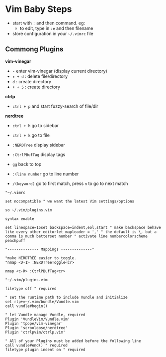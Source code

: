 # Vim Baby Steps
- start with `:` and then command. eg:
  - to edit, type in `:e` and then filename
- store configuration in your `~/.vimrc` file

## Commong Plugins
**vim-vinegar** 
- `-` enter vim-vinegar (display current directory)
- `⬆ + d` : delete file/directory
- `d` : create directory
- `⬆ + 5` : create directory

**ctrlp**
- `ctrl + p` and start fuzzy-search of file/dir

**nerdtree**
- `ctrl + h` go to sidebar
- `ctrl + k` go to file
- `:NERDTree` display sidebar
- `:CtrlPBufTag` display tags


- `gg` back to top
- `:(line number` go to line number
- `/(keyword)` go to first match, press `n` to go to next match



```
"~/.vimrc

set nocompatible " we want the latest Vim settings/options

so ~/.vim/plugins.vim

syntax enable

set linespace=15set backspace=indent,eol,start " make backspace behave like every other editorlet mapleader = ',' " the default is \, but a comma is much betterset number " activate line numbercolorscheme peachpuff

"-------------- Mappings --------------"

"make NERDTREE easier to toggle.
"nmap <D-1> :NERDTreeToggle<cr>

nmap <c-R> :CtrlPBufTag<cr>
```

```
"~/.vim/plugins.vim

filetype off " required

" set the runtime path to include Vundle and initialize
set rtp+=~/.vim/bundle/Vundle.vim
call vundle#begin()

" let Vundle manage Vundle, required
Plugin 'VundleVim/Vundle.vim'
Plugin 'tpope/vim-vinegar'
Plugin 'scrooloose/nerdtree'
Plugin 'ctrlpvim/ctrlp.vim'

" All of your Plugins must be added before the following line
call vundle#end() " required
filetype plugin indent on " required

```